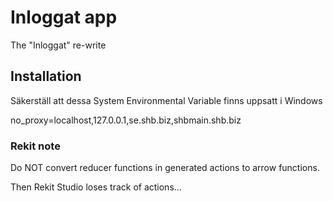 # Inloggat app

The "Inloggat" re-write

## Installation

Säkerställ att dessa System Environmental Variable finns uppsatt i Windows

no_proxy=localhost,127.0.0.1,se.shb.biz,shbmain.shb.biz

### Rekit note

Do NOT convert reducer functions in generated actions to arrow functions.

Then Rekit Studio loses track of actions... 

